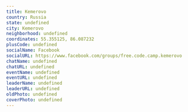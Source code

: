 ```yaml
---
title: Kemerovo
country: Russia
state: undefined
city: Kemerovo
neighborhood: undefined
coordinates: 55.355125, 86.087232
plusCode: undefined
socialName: Facebook
socialURL: https://www.facebook.com/groups/free.code.camp.kemerovo
chatName: undefined
chatURL: undefined
eventName: undefined
eventURL: undefined
leaderName: undefined
leaderURL: undefined
oldPhoto: undefined
coverPhoto: undefined
---
```


